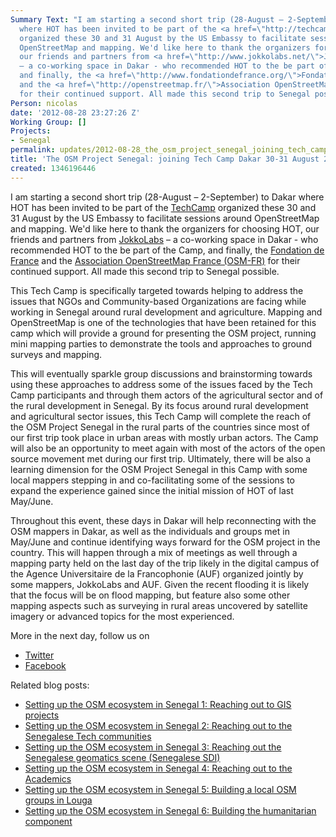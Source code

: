 ```yaml
---
Summary Text: "I am starting a second short trip (28-August – 2-September) to Dakar
  where HOT has been invited to be part of the <a href=\"http://techcampglobal.org/\">TechCamp</a>
  organized these 30 and 31 August by the US Embassy to facilitate sessions around
  OpenStreetMap and mapping. We'd like here to thank the organizers for choosing HOT,
  our friends and partners from <a href=\"http://www.jokkolabs.net/\">JokkoLabs</a>
  – a co-working space in Dakar - who recommended HOT to the be part of the Camp,
  and finally, the <a href=\"http://www.fondationdefrance.org/\">Fondation de France</a>
  and the <a href=\"http://openstreetmap.fr/\">Association OpenStreetMap France (OSM-FR)</a>
  for their continued support. All made this second trip to Senegal possible.\r\n\r\n"
Person: nicolas
date: '2012-08-28 23:27:26 Z'
Working Group: []
Projects:
- Senegal
permalink: updates/2012-08-28_the_osm_project_senegal_joining_tech_camp_dakar_30-31_august_2012
title: 'The OSM Project Senegal: joining Tech Camp Dakar 30-31 August 2012'
created: 1346196446
---
```

<p>I am starting a second short trip (28-August – 2-September) to Dakar where HOT has been invited to be part of the <a href="http://techcampglobal.org/">TechCamp</a> organized these 30 and 31 August by the US Embassy to facilitate sessions around OpenStreetMap and mapping. We'd like here to thank the organizers for choosing HOT, our friends and partners from <a href="http://www.jokkolabs.net/">JokkoLabs</a> – a co-working space in Dakar - who recommended HOT to the be part of the Camp, and finally, the <a href="http://www.fondationdefrance.org/">Fondation de France</a> and the <a href="http://openstreetmap.fr/">Association OpenStreetMap France (OSM-FR)</a> for their continued support. All made this second trip to Senegal possible.</p><p>This Tech Camp is specifically targeted towards helping to address the issues that NGOs and Community-based Organizations are facing while working in Senegal around rural development and agriculture. Mapping and OpenStreetMap is one of the technologies that have been retained for this camp which will provide a ground for presenting the OSM project, running mini mapping parties to demonstrate the tools and approaches to ground surveys and mapping.</p><p>This will eventually sparkle group discussions and brainstorming towards using these approaches to address some of the issues faced by the Tech Camp participants and through them actors of the agricultural sector and of the rural development in Senegal. By its focus around rural development and agricultural sector issues, this Tech Camp will complete the reach of the OSM Project Senegal in the rural parts of the countries since most of our first trip took place in urban areas with mostly urban actors. The Camp will also be an opportunity to meet again with most of the actors of the open source movement met during our first trip. Ultimately, there will be also a learning dimension for the OSM Project Senegal in this Camp with some local mappers stepping in and co-facilitating some of the sessions to expand the experience gained since the initial mission of HOT of last May/June.</p><p>Throughout this event, these days in Dakar will help reconnecting with the OSM mappers in Dakar, as well as the individuals and groups met in May/June and continue identifying ways forward for the OSM project in the country. This will happen through a mix of meetings as well through a mapping party held on the last day of the trip likely in the digital campus of the Agence Universitaire de la Francophonie (AUF) organized jointly by some mappers, JokkoLabs and AUF. Given the recent flooding it is likely that the focus will be on flood mapping, but feature also some other mapping aspects such as surveying in rural areas uncovered by satellite imagery or advanced topics for the most experienced.</p><p>More in the next day, follow us on</p><ul><li><a href="http://twitter.com/hotosm">Twitter</a></li><li><a href="http://www.facebook.com/hotosm">Facebook</a></li></ul><p>Related blog posts:</p><ul><li><a href="http://hot.openstreetmap.org/updates/2012-07-31_setting_up_the_osm_ecosystem_in_senegal_1_reaching_out_to_gis_projects">Setting up the OSM ecosystem in Senegal 1: Reaching out to GIS projects</a></li><li><a href="http://hot.openstreetmap.org/updates/2012-08-06_setting_up_the_osm_ecosystem_in_senegal_2_reaching_out_to_the_senegalese_tech_com">Setting up the OSM ecosystem in Senegal 2: Reaching out to the Senegalese Tech communities</a></li><li><a href="http://hot.openstreetmap.org/updates/2012-08-08_setting_up_the_osm_ecosystem_in_senegal_3_reaching_out_the_senegalese_geomatics_s">Setting up the OSM ecosystem in Senegal 3: Reaching out the Senegalese geomatics scene (Senegalese SDI)</a></li><li><a href="http://hot.openstreetmap.org/updates/2012-08-11_setting_up_the_osm_ecosystem_in_senegal_4_reaching_out_to_the_academics">Setting up the OSM ecosystem in Senegal 4: Reaching out to the Academics</a></li><li><a href="http://hot.openstreetmap.org/updates/2012-08-14_setting_up_the_osm_ecosystem_in_senegal_5_building_a_local_osm_groups_in_louga">Setting up the OSM ecosystem in Senegal 5: Building a local OSM groups in Louga</a></li><li><a href="http://hot.openstreetmap.org/updates/2012-08-16_setting_up_the_osm_ecosystem_in_senegal_6_building_the_humanitarian_component">Setting up the OSM ecosystem in Senegal 6: Building the humanitarian component</a></li></ul>
